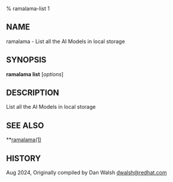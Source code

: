 % ramalama-list 1

## NAME
ramalama - List all the AI Models in local storage

## SYNOPSIS
**ramalama list** [*options*]

## DESCRIPTION
List all the AI Models in local storage

## SEE ALSO
**[ramalama(1)](ramalama.1.md)

## HISTORY
Aug 2024, Originally compiled by Dan Walsh <dwalsh@redhat.com>
